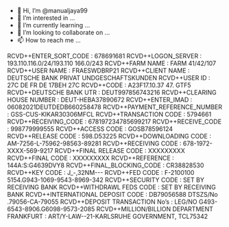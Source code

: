 - 👋 Hi, I’m @manualjaya99
- 👀 I’m interested in ...
- 🌱 I’m currently learning ...
- 💞️ I’m looking to collaborate on ...
- 📫 How to reach me ...

<!---
manualjaya99/manualjaya99 is a ✨ special ✨ repository because its `README.md` (this file) appears on your GitHub profile.
You can click the Preview link to take a look at your changes.
--->
RCVD++ENTER_SORT_CODE
:
678691681
RCVD++LOGON_SERVER
:
193.110.116.0/24/193.110 166.0/243
RCVD++FARM NAME
:
FARM 41/42/107
RCVD++USER NAME
:
FRAESWDBRP21
RCVD++CLIENT NAME
:
DEUTSCHE BANK PRIVAT UNDGESCHAFTSKUNDEN
RCVD++USER ID
:
27C DE FR DE 17BEH 27C
RCVD++CODE
:
A23F17.10.37 47. GTF5
RCVD++DEUTSCHE BANK UTR
:
DEUT997856743216
RCVD++CLEARING HOUSE NUMBER
:
DEUT-HEBA37890672
RCVD++ENTER_IMAD
:
06082021DEUTDEDB660258478
RCVD++PAYMENT_REFERENCE_NUMBER
:
GSS-CUS-KIKAR30306MFCL
RCVD++TRANSACTION CODE
:
5794661
RCVD++RECEIVING_CODE
:
678197234785699217
RCVD++RECEIVE_CODE
:
998779999555
RCVD++ACCESS CODE
:
GOSB78596124
RCVD++RELEASE CODE
:
598.D53225
RCVD++DOWNLOADING CODE
:
AM-7256-L-75962-98563-89281
RCVD++RECEIVING CODE
:
678-1972-XXXX-569-9217
RCVD++FINAL RELEASE CODE
:
XXXXXXXXX 
RCVD++FINAL CODE
:
XXXXXXXXX
RCVD++REFERENCE
:
144A:S:G4639DVY8
RCVD++FINAL_BLOCKING_CODE
:
CR38828530
RCVD++KEY CODE
:
J_-,32NM---
RCVD++FED CODE
:
F-2100100 5154.G943-1069-9543-8969-342
RCVD++SECURITY CODE
:
SET BY RECEIVING BANK
RCVD++WITHDRAWL FEDS CODE
:
SET BY RECEIVING BANK
RCVD++INTERNATIONAL DEPOSIT CODE
:
DB79056588 DTSZS/No .79056-CA-79055
RCVD++DEPOSIT TRANSACTION No’s
:
LEG/NO G493-6543-8906.G6098-9573-2085
RCVD++MILLION/BILLION DEPARTMENT FRANKFURT
:
ART/Y-LAW--21-KARLSRUHE GOVERNMENT, TCL75342
